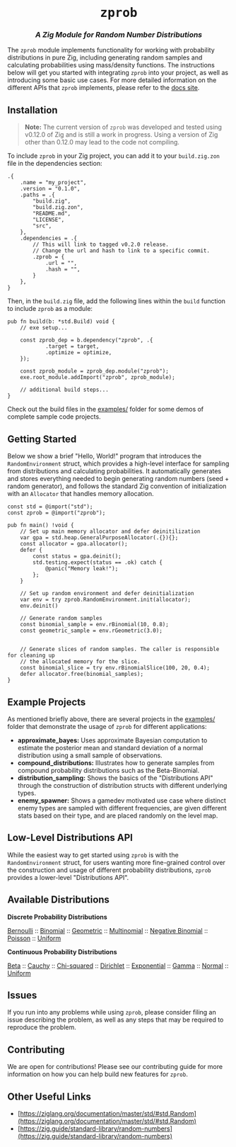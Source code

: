 <div align="center">
<h1><tt>zprob</tt></h1>
<h3><i>
A Zig Module for Random Number Distributions
</i></h3>
</div>

The `zprob` module implements functionality for working with probability distributions in pure Zig,
including generating random samples and calculating probabilities using mass/density functions.
The instructions below will get you started with integrating `zprob` into your project, as well as
introducing some basic use cases. For more detailed information on the different APIs that `zprob`
implements, please refer to the [docs site](https://github.com/pblischak/zprob).

## Installation

> **Note:**
> The current version of `zprob` was developed and tested using v0.12.0 of Zig and is still a work in progress.
> Using a version of Zig other than 0.12.0 may lead to the code not compiling.

To include `zprob` in your Zig project, you can add it to your `build.zig.zon` file in the
dependencies section:

```zon
.{
    .name = "my_project",
    .version = "0.1.0",
    .paths = .{
        "build.zig",
        "build.zig.zon",
        "README.md",
        "LICENSE",
        "src",
    },
    .dependencies = .{
        // This will link to tagged v0.2.0 release.
        // Change the url and hash to link to a specific commit.
        .zprob = {
            .url = "",
            .hash = "",
        }
    },
}
```

Then, in the `build.zig` file, add the following lines within the `build` function to include
`zprob` as a module:

```zig
pub fn build(b: *std.Build) void {
    // exe setup...

    const zprob_dep = b.dependency("zprob", .{
            .target = target,
            .optimize = optimize,
    });

    const zprob_module = zprob_dep.module("zprob");
    exe.root_module.addImport("zprob", zprob_module);

    // additional build steps...
}
```

Check out the build files in the [examples/](https://github.com/pblischak/zprob/tree/main/examples)
folder for some demos of complete sample code projects.

## Getting Started

Below we show a brief "Hello, World!" program that introduces the `RandomEnvironment` struct, which
provides a high-level interface for sampling from distributions and calculating probabilities. It
automatically generates and stores everything needed to begin generating random numbers
(seed + random generator), and follows the standard Zig convention of initialization with an
`Allocator` that handles memory allocation.

```zig
const std = @import("std");
const zprob = @import("zprob");

pub fn main() !void {
    // Set up main memory allocator and defer deinitilization
    var gpa = std.heap.GeneralPurposeAllocator(.{}){};
    const allocator = gpa.allocator();
    defer {
        const status = gpa.deinit();
        std.testing.expect(status == .ok) catch {
            @panic("Memory leak!");
        };
    }

    // Set up random environment and defer deinitialization
    var env = try zprob.RandomEnvironment.init(allocator);
    env.deinit()

    // Generate random samples
    const binomial_sample = env.rBinomial(10, 0.8);
    const geometric_sample = env.rGeometric(3.0);


    // Generate slices of random samples. The caller is responsible for cleaning up
    // the allocated memory for the slice.
    const binomial_slice = try env.rBinomialSlice(100, 20, 0.4);
    defer allocator.free(binomial_samples);
}
```

## Example Projects

As mentioned briefly above, there are several projects in the
[examples/](https://github.com/pblischak/zprob/tree/main/examples) folder that demonstrate the
usage of `zprob` for different applications:

- **approximate_bayes:** Uses approximate Bayesian computation to estimate the posterior mean
  and standard deviation of a normal distribution using a small sample of observations.
- **compound_distributions:** Illustrates how to generate samples from compound probability
  distributions such as the Beta-Binomial.
- **distribution_sampling:** Shows the basics of the "Distributions API" through the construction
  of distribution structs with different underlying types.
- **enemy_spawner:** Shows a gamedev motivated use case where distinct enemy types are sampled
  with different frequencies, are given different stats based on their type, and are placed randomly
  on the level map.

## Low-Level Distributions API

While the easiest way to get started using `zprob` is with the `RandomEnvironment` struct,
for users wanting more fine-grained control over the construction and usage of different probability
distributions, `zprob` provides a lower-level "Distributions API".

## Available Distributions

**Discrete Probability Distributions**

[Bernoulli](https://en.wikipedia.org/wiki/Bernoulli_distribution) ::
[Binomial](https://en.wikipedia.org/wiki/Binomial_distribution) ::
[Geometric](https://en.wikipedia.org/wiki/Geometric_distribution) ::
[Multinomial](https://en.wikipedia.org/wiki/Multinomial_distribution) ::
[Negative Binomial](https://en.wikipedia.org/wiki/Negative_binomial_distribution) ::
[Poisson](https://en.wikipedia.org/wiki/Poisson_distribution) ::
[Uniform](https://en.wikipedia.org/wiki/Discrete_uniform_distribution)

**Continuous Probability Distributions**

[Beta](https://en.wikipedia.org/wiki/Beta_distribution) ::
[Cauchy](https://en.wikipedia.org/wiki/Cauchy_distribution) ::
[Chi-squared](https://en.wikipedia.org/wiki/Chi-squared_distribution) ::
[Dirichlet](https://en.wikipedia.org/wiki/Dirichlet_distribution) ::
[Exponential](https://en.wikipedia.org/wiki/Exponential_distribution) ::
[Gamma](https://en.wikipedia.org/wiki/Gamma_distribution) ::
[Normal](https://en.wikipedia.org/wiki/Normal_distribution) ::
[Uniform](https://en.wikipedia.org/wiki/Continuous_uniform_distribution)

## Issues

If you run into any problems while using `zprob`, please consider filing an issue describing the
problem, as well as any steps that may be required to reproduce the problem.

## Contributing

We are open for contributions! Please see our contributing guide for more information on how you
can help build new features for `zprob`.

## Other Useful Links

- [https://ziglang.org/documentation/master/std/#std.Random](https://ziglang.org/documentation/master/std/#std.Random)
- [https://zig.guide/standard-library/random-numbers](https://zig.guide/standard-library/random-numbers)
